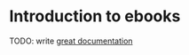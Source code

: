 # Introduction to ebooks

TODO: write [great documentation](http://jacobian.org/writing/great-documentation/what-to-write/)
